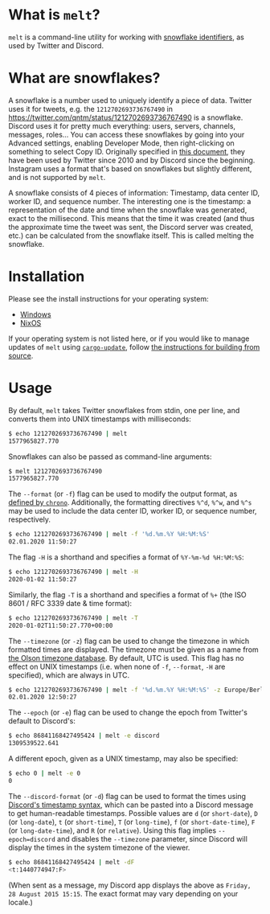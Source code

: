 # What is `melt`?

`melt` is a command-line utility for working with [snowflake identifiers](https://en.wikipedia.org/wiki/Snowflake_ID), as used by Twitter and Discord.

# What are snowflakes?

A snowflake is a number used to uniquely identify a piece of data. Twitter uses it for tweets, e.g. the `1212702693736767490` in <https://twitter.com/qntm/status/1212702693736767490> is a snowflake. Discord uses it for pretty much everything: users, servers, channels, messages, roles… You can access these snowflakes by going into your Advanced settings, enabling Developer Mode, then right-clicking on something to select Copy ID. Originally specified in [this document](https://github.com/twitter-archive/snowflake/blob/b3f6a3c6ca8e1b6847baa6ff42bf72201e2c2231/README.mkd), they have been used by Twitter since 2010 and by Discord since the beginning. Instagram uses a format that's based on snowflakes but slightly different, and is not supported by `melt`.

A snowflake consists of 4 pieces of information: Timestamp, data center ID, worker ID, and sequence number. The interesting one is the timestamp: a representation of the date and time when the snowflake was generated, exact to the millisecond. This means that the time it was created (and thus the approximate time the tweet was sent, the Discord server was created, etc.) can be calculated from the snowflake itself. This is called melting the snowflake.

# Installation

Please see the install instructions for your operating system:

* [Windows](https://github.com/fenhl/melt/blob/main/assets/doc/install-windows.md)
* [NixOS](https://github.com/fenhl/melt/blob/main/assets/doc/install-nixos.md)

If your operating system is not listed here, or if you would like to manage updates of `melt` using [`cargo-update`](https://crates.io/crates/cargo-update), follow [the instructions for building from source](https://github.com/fenhl/melt/blob/main/assets/doc/build.md).

# Usage

By default, `melt` takes Twitter snowflakes from stdin, one per line, and converts them into UNIX timestamps with milliseconds:

```sh
$ echo 1212702693736767490 | melt
1577965827.770
```

Snowflakes can also be passed as command-line arguments:

```sh
$ melt 1212702693736767490
1577965827.770
```

The `--format` (or `-f`) flag can be used to modify the output format, as [defined by `chrono`](https://docs.rs/chrono/0.4/chrono/format/strftime/index.html). Additionally, the formatting directives `%^d`, `%^w`, and `%^s` may be used to include the data center ID, worker ID, or sequence number, respectively.

```sh
$ echo 1212702693736767490 | melt -f '%d.%m.%Y %H:%M:%S'
02.01.2020 11:50:27
```

The flag `-H` is a shorthand and specifies a format of `%Y-%m-%d %H:%M:%S`:

```sh
$ echo 1212702693736767490 | melt -H
2020-01-02 11:50:27
```

Similarly, the flag `-T` is a shorthand and specifies a format of `%+` (the ISO 8601 / RFC 3339 date & time format):

```sh
$ echo 1212702693736767490 | melt -T
2020-01-02T11:50:27.770+00:00
```

The `--timezone` (or `-z`) flag can be used to change the timezone in which formatted times are displayed. The timezone must be given as a name from [the Olson timezone database](https://en.wikipedia.org/wiki/Tz_database). By default, UTC is used. This flag has no effect on UNIX timestamps (i.e. when none of `-f`, `--format`, `-H` are specified), which are always in UTC.

```sh
$ echo 1212702693736767490 | melt -f '%d.%m.%Y %H:%M:%S' -z Europe/Berlin
02.01.2020 12:50:27
```

The `--epoch` (or `-e`) flag can be used to change the epoch from Twitter's default to Discord's:

```sh
$ echo 86841168427495424 | melt -e discord
1309539522.641
```

A different epoch, given as a UNIX timestamp, may also be specified:

```sh
$ echo 0 | melt -e 0
0
```

The `--discord-format` (or `-d`) flag can be used to format the times using [Discord's timestamp syntax](https://discord.com/developers/docs/reference#message-formatting), which can be pasted into a Discord message to get human-readable timestamps. Possible values are `d` (or  `short-date`), `D` (or `long-date`), `t` (or `short-time`), `T` (or `long-time`), `f` (or `short-date-time`), `F` (or `long-date-time`), and `R` (or `relative`). Using this flag implies `--epoch=discord` and disables the `--timezone` parameter, since Discord will display the times in the system timezone of the viewer.

```sh
$ echo 86841168427495424 | melt -dF
<t:1440774947:F>
```

(When sent as a message, my Discord app displays the above as `Friday, 28 August 2015 15:15`. The exact format may vary depending on your locale.)
